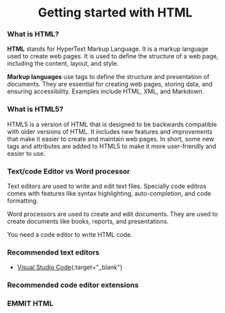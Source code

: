 <h1 align="center"> Getting started with HTML </h1>

### What is HTML?
**HTML** stands for HyperText Markup Language. It is a markup language used to create web pages. It is used to define the structure of a web page, including the content, layout, and style.

**Markup languages** use tags to define the structure and presentation of documents. They are essential for creating web pages, storing data, and ensuring accessibility. Examples include HTML, XML, and Markdown.

### What is HTML5?
HTML5 is a version of HTML that is designed to be backwards compatible with older versions of HTML. It includes new features and improvements that make it easier to create and maintain web pages. In short, some new tags and attributes are added to HTML5 to make it more user-friendly and easier to use.

### Text/code Editor vs Word processor
Text editors are used to write and edit text files. Specially code editros comes with features like syntax highlighting, auto-completion, and code formatting.

Word processors are used to create and edit documents. They are used to create documents like books, reports, and presentations.

You need a code editor to write HTML code.

### Recommended text editors
- [Visual Studio Code](https://code.visualstudio.com/){:target="_blank"}

### Recommended code editor extensions

### EMMIT HTML